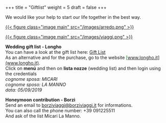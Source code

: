 +++
title = "Giftlist"
weight = 5
draft = false
+++

We would like your help to start our life together in the best way.</br>


<a href="http://www.longho.it">{{< figure class="image main" src="/images/arredo.png" >}}</a>

<a href="https://www.borziviaggi.com/">{{< figure class="image main" src="/images/viaggi.png" >}}</a>

<b>Wedding gift list - Longho</b></br>
You can have a look at the gift list here: <font color="green">[Gift List](/images/lista.pdf)</font></br>
As an alternative and for the purchase, go to the website <font color="green">[www.longho.it](www.longho.it)</font>.</br>
Click on <b>menú</b> and then on <b>lista nozze</b> (wedding list) and then login using the credentials</br>
*cognome sposa: MICARI*</br>
*cognome sposo: LA MANNO*</br>
*data: 05/09/2019*</br>

<b>Honeymoon contribution - Borzì </b></br>
Send an email to <font color="green"><a href="mailto:borziviaggi@borziviaggi.it">borziviaggi@borziviaggi.it</a></font> for informations.</br>
You can also call the phone number: +39 091225511</br>
And ask of the list Micari La Manno.